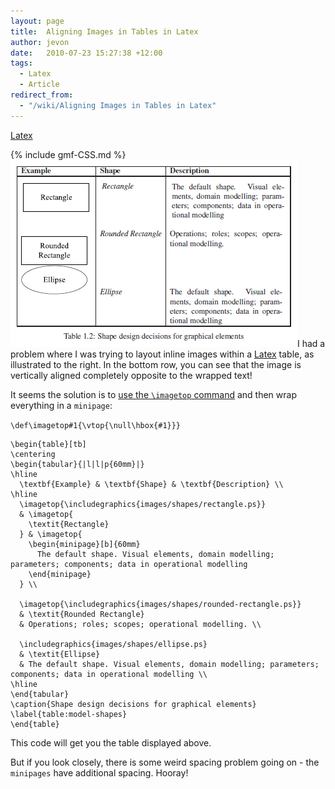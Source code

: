 ```yaml
---
layout: page
title:  Aligning Images in Tables in Latex
author: jevon
date:   2010-07-23 15:27:38 +12:00
tags:
  - Latex
  - Article
redirect_from:
  - "/wiki/Aligning Images in Tables in Latex"
---
```


[Latex](Latex.md)

{% include gmf-CSS.md %}<img src="/img/gmf/latex-table-images.png" class="gmf">I had a problem where I was trying to layout inline images within a [Latex](Latex.md) table, as illustrated to the right. In the bottom row, you can see that the image is vertically aligned completely opposite to the wrapped text!

It seems the solution is to <a href="http://stackoverflow.com/questions/1467351/latex-tabular-vertical-alignment-to-top/1470320#1470320">use the `\imagetop` command</a> and then wrap everything in a `minipage`:

`\def\imagetop#1{\vtop{\null\hbox{#1}}}`

```
\begin{table}[tb]
\centering
\begin{tabular}{|l|l|p{60mm}|}
\hline
  \textbf{Example} & \textbf{Shape} & \textbf{Description} \\
\hline
  \imagetop{\includegraphics{images/shapes/rectangle.ps}}
  & \imagetop{
    \textit{Rectangle}
  } & \imagetop{
    \begin{minipage}[b]{60mm}
      The default shape. Visual elements, domain modelling; parameters; components; data in operational modelling
    \end{minipage}
  } \\

  \imagetop{\includegraphics{images/shapes/rounded-rectangle.ps}} 
  & \textit{Rounded Rectangle} 
  & Operations; roles; scopes; operational modelling. \\

  \includegraphics{images/shapes/ellipse.ps} 
  & \textit{Ellipse} 
  & The default shape. Visual elements, domain modelling; parameters; components; data in operational modelling \\
\hline
\end{tabular}
\caption{Shape design decisions for graphical elements}
\label{table:model-shapes}
\end{table}
```

This code will get you the table displayed above.

But if you look closely, there is some weird spacing problem going on - the `minipages` have additional spacing. Hooray!
